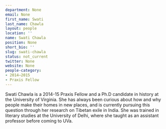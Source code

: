 ```yaml
---
department: None
email: None
first_name: Swati
last_name: Chawla
layout: people
location: ''
name: Swati Chawla
position: None
short_bio: ''
slug: swati-chawla
status: not_current
twitter: None
website: None
people-category:
- 2014–2015
- Praxis Fellow
---
```


Swati Chawla is a 2014-15 Praxis Fellow and a Ph.D candidate in history at the University of Virginia. She has always been curious about how and why people make their homes in new places, and is currently pursuing this question through her research on Tibetan exile in India. She was trained in literary studies at the University of Delhi, where she taught as an assistant professor before coming to UVa.

